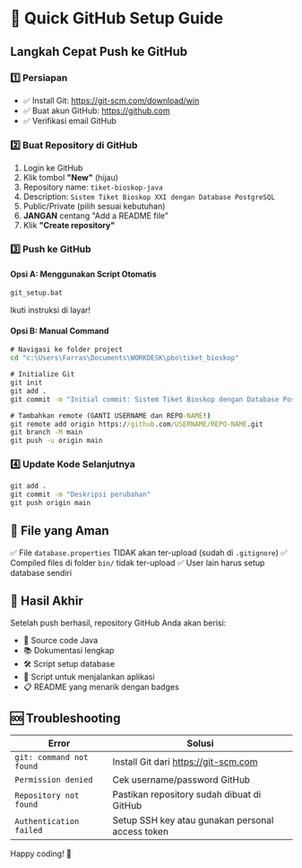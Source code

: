 # 🚀 Quick GitHub Setup Guide

## Langkah Cepat Push ke GitHub

### 1️⃣ Persiapan
- ✅ Install Git: https://git-scm.com/download/win
- ✅ Buat akun GitHub: https://github.com
- ✅ Verifikasi email GitHub

### 2️⃣ Buat Repository di GitHub
1. Login ke GitHub
2. Klik tombol **"New"** (hijau)
3. Repository name: `tiket-bioskop-java`
4. Description: `Sistem Tiket Bioskop XXI dengan Database PostgreSQL`
5. Public/Private (pilih sesuai kebutuhan)
6. **JANGAN** centang "Add a README file"
7. Klik **"Create repository"**

### 3️⃣ Push ke GitHub

#### Opsi A: Menggunakan Script Otomatis
```cmd
git_setup.bat
```
Ikuti instruksi di layar!

#### Opsi B: Manual Command
```cmd
# Navigasi ke folder project
cd "c:\Users\Farras\Documents\WORKDESK\pbo\tiket_bioskop"

# Initialize Git
git init
git add .
git commit -m "Initial commit: Sistem Tiket Bioskop dengan Database PostgreSQL"

# Tambahkan remote (GANTI USERNAME dan REPO-NAME!)
git remote add origin https://github.com/USERNAME/REPO-NAME.git
git branch -M main
git push -u origin main
```

### 4️⃣ Update Kode Selanjutnya
```cmd
git add .
git commit -m "Deskripsi perubahan"
git push origin main
```

## 🔐 File yang Aman
✅ File `database.properties` TIDAK akan ter-upload (sudah di `.gitignore`)
✅ Compiled files di folder `bin/` tidak ter-upload
✅ User lain harus setup database sendiri

## 🎯 Hasil Akhir
Setelah push berhasil, repository GitHub Anda akan berisi:
- 📁 Source code Java
- 📚 Dokumentasi lengkap
- 🛠️ Script setup database
- 🚀 Script untuk menjalankan aplikasi
- 📋 README yang menarik dengan badges

## 🆘 Troubleshooting
| Error | Solusi |
|-------|--------|
| `git: command not found` | Install Git dari https://git-scm.com |
| `Permission denied` | Cek username/password GitHub |
| `Repository not found` | Pastikan repository sudah dibuat di GitHub |
| `Authentication failed` | Setup SSH key atau gunakan personal access token |

Happy coding! 🎉
